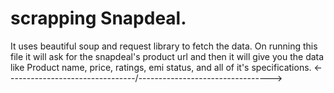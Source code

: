 # scrapping Snapdeal.
It uses beautiful soup and request library to fetch the data.
On running this file it will ask for the snapdeal's product url and then it will give you the data like
Product name, price, ratings, emi status, and all of it's specifications.
<--------------------------------/--------------------------------->
